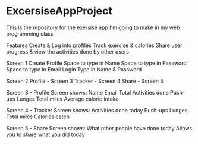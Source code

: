 # ExcersiseAppProject
This is the repository for the exersise app I'm going to make in my web programming class

Features
	Create & Log into profiles
	Track exercise & calories
	Share user progress & view the activities done by other users


Screen 1
	Create Profile
		Space to type in Name
		Space to type in Password
		Space to type in Email
	Login
		Type in Name & Password																		



Screen 2
	Profile - Screen 3
	Tracker - Screen 4
	Share - Screen 5



Screen 3 - Profile
	Screen shows:
		Name
		Email
		Total Activities done
			Push-ups
			Lunges
			Total miles
			Average calorie intake

Screen 4 - Tracker
	Screen shows:
		Activities done today
			Push-ups
			Lunges
			Total miles
			Calories eaten


Screen 5 - Share
	Screen shows:
		What other people have done today
		Allows you to share what you did today
